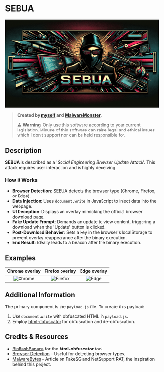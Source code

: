 # SEBUA

<p align="center">
  <img src="https://github.com/0x4meliorate/SEBUA/raw/main/pictures/SEBUA.gif" alt="SEBUA custom image"/>
</p>

> **Created by [myself](https://github.com/0x4meliorate) and [MalwareMonster](https://github.com/malwaremonster).**
>
> :warning: **Warning**: Only use this software according to your current legislation. Misuse of this software can raise legal and ethical issues which I don't support nor can be held responsible for.

## Description

**SEBUA** is described as a '*Social Engineering Browser Update Attack*'. This attack requires user interaction and is highly deceiving.

### How it Works

- **Browser Detection**: SEBUA detects the browser type (Chrome, Firefox, or Edge).
- **Data Injection**: Uses `document.write` in JavaScript to inject data into the webpage.
- **UI Deception**: Displays an overlay mimicking the official browser download page.
- **Fake Update Prompt**: Demands an update to view content, triggering a download when the 'Update' button is clicked.
- **Post-Download Behavior**: Sets a key in the browser's localStorage to prevent overlay reappearance after the binary execution.
- **End Result**: Ideally leads to a beacon after the binary execution.

## Examples

| Chrome overlay | Firefox overlay | Edge overlay |
| :------------: | :-------------: | :----------: |
| ![Chrome](https://github.com/0x4meliorate/SEBUA/blob/main/pictures/Chrome.gif) | ![Firefox](https://github.com/0x4meliorate/SEBUA/blob/main/pictures/Firefox.gif) | ![Edge](https://github.com/0x4meliorate/SEBUA/blob/main/pictures/Edge.gif) |

## Additional Information

The primary component is the `payload.js` file. To create this payload:

1. Use `document.write` with obfuscated HTML in `payload.js`.
2. Employ [html-obfuscator](https://github.com/BinBashBanana/html-obfuscator) for obfuscation and de-obfuscation.

## Credits & Resources

- [BinBashBanana](https://github.com/BinBashBanana) for the **html-obfuscator** tool.
- [Browser Detection](https://stackoverflow.com/questions/9847580/how-to-detect-safari-chrome-ie-firefox-and-opera-browsers) - Useful for detecting browser types.
- [MalwareBytes](https://www.malwarebytes.com/blog/threat-intelligence/2023/07/socgholish-copycat-delivers-netsupport-rat) - Article on FakeSG and NetSupport RAT, the inspiration behind this project.
